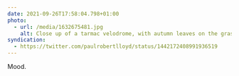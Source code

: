 ```yaml
---
date: 2021-09-26T17:58:04.798+01:00
photo:
  - url: /media/1632675481.jpg
    alt: Close up of a tarmac velodrome, with autumn leaves on the grass beside it.
syndication:
  - https://twitter.com/paulrobertlloyd/status/1442172408991936519
---
```

Mood.
